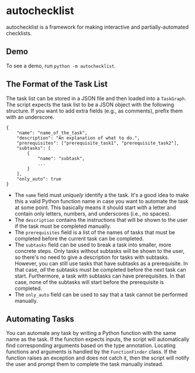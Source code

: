 # autochecklist

autochecklist is a framework for making interactive and partially-automated checklists.

## Demo

To see a demo, run `python -m autochecklist`.

## The Format of the Task List

The task list can be stored in a JSON file and then loaded into a `TaskGraph`. The script expects the task list to be a JSON object with the following structure. If you want to add extra fields (e.g., as comments), prefix them with an underscore.
```
{
	"name": "name_of_the_task",
	"description": "An explanation of what to do.",
	"prerequisites": ["prerequisite_task1", "prerequisite_task2"],
	"subtasks": [
		{
			"name": "subtask",
			...
		}
	],
	"only_auto": true
}
```

- The `name` field must *uniquely* identify a the task. It's a good idea to make this a valid Python function name in case you want to automate the task at some point. This basically means it should start with a letter and contain only letters, numbers, and underscores (i.e., no spaces).
- The `description` contains the instructions that will be shown to the user if the task must be completed manually.
- The `prerequisites` field is a list of the names of tasks that must be completed before the current task can be completed.
- The `subtasks` field can be used to break a task into smaller, more concrete steps. Only tasks without subtasks will be shown to the user, so there's no need to give a description for tasks with subtasks. However, you can still use tasks that have subtasks as a prerequisite. In that case, *all* the subtasks must be completed before the next task can start. Furthermore, a task with subtasks can have prerequisites. In that case, none of the subtasks will start before the prerequisite is completed.
- The `only_auto` field can be used to say that a task cannot be performed manually.

## Automating Tasks

You can automate any task by writing a Python function with the same name as the task. If the function expects inputs, the script will automatically find corresponding arguments based on the type annotation. Locating functions and arguments is handled by the `FunctionFinder` class. If the function raises an exception and does not catch it, then the script will notify the user and prompt them to complete the task manually instead.
